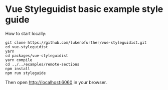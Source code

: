 # Vue Styleguidist basic example style guide

How to start locally:

```
git clone https://github.com/lukenofurther/vue-styleguidist.git
cd vue-styleguidist
yarn
cd packages/vue-styleguidist
yarn compile
cd ../../examples/remote-sections
npm install
npm run styleguide
```

Then open [http://localhost:6060](http://localhost:6060) in your browser.
